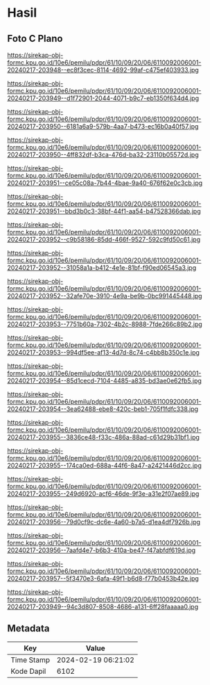 # Hasil

## Foto C Plano

https://sirekap-obj-formc.kpu.go.id/10e6/pemilu/pdpr/61/10/09/20/06/6110092006001-20240217-203948--ec8f3cec-8114-4692-99af-c475ef403933.jpg

https://sirekap-obj-formc.kpu.go.id/10e6/pemilu/pdpr/61/10/09/20/06/6110092006001-20240217-203949--d1f72901-2044-4071-b9c7-eb1350f634d4.jpg

https://sirekap-obj-formc.kpu.go.id/10e6/pemilu/pdpr/61/10/09/20/06/6110092006001-20240217-203950--6181a6a9-579b-4aa7-b473-ec16b0a40f57.jpg

https://sirekap-obj-formc.kpu.go.id/10e6/pemilu/pdpr/61/10/09/20/06/6110092006001-20240217-203950--4ff832df-b3ca-476d-ba32-23110b05572d.jpg

https://sirekap-obj-formc.kpu.go.id/10e6/pemilu/pdpr/61/10/09/20/06/6110092006001-20240217-203951--ce05c08a-7b44-4bae-9a40-676f62e0c3cb.jpg

https://sirekap-obj-formc.kpu.go.id/10e6/pemilu/pdpr/61/10/09/20/06/6110092006001-20240217-203951--bbd3b0c3-38bf-44f1-aa54-b47528366dab.jpg

https://sirekap-obj-formc.kpu.go.id/10e6/pemilu/pdpr/61/10/09/20/06/6110092006001-20240217-203952--c9b58186-85dd-466f-9527-592c9fd50c61.jpg

https://sirekap-obj-formc.kpu.go.id/10e6/pemilu/pdpr/61/10/09/20/06/6110092006001-20240217-203952--31058a1a-b412-4e1e-81bf-f90ed06545a3.jpg

https://sirekap-obj-formc.kpu.go.id/10e6/pemilu/pdpr/61/10/09/20/06/6110092006001-20240217-203952--32afe70e-3910-4e9a-be9b-0bc991445448.jpg

https://sirekap-obj-formc.kpu.go.id/10e6/pemilu/pdpr/61/10/09/20/06/6110092006001-20240217-203953--7751b60a-7302-4b2c-8988-7fde266c89b2.jpg

https://sirekap-obj-formc.kpu.go.id/10e6/pemilu/pdpr/61/10/09/20/06/6110092006001-20240217-203953--994df5ee-af13-4d7d-8c74-c4bb8b350c1e.jpg

https://sirekap-obj-formc.kpu.go.id/10e6/pemilu/pdpr/61/10/09/20/06/6110092006001-20240217-203954--85d1cecd-7104-4485-a835-bd3ae0e62fb5.jpg

https://sirekap-obj-formc.kpu.go.id/10e6/pemilu/pdpr/61/10/09/20/06/6110092006001-20240217-203954--3ea62488-ebe8-420c-beb1-705f1fdfc338.jpg

https://sirekap-obj-formc.kpu.go.id/10e6/pemilu/pdpr/61/10/09/20/06/6110092006001-20240217-203955--3836ce48-f33c-486a-88ad-c61d29b31bf1.jpg

https://sirekap-obj-formc.kpu.go.id/10e6/pemilu/pdpr/61/10/09/20/06/6110092006001-20240217-203955--174ca0ed-688a-44f6-8a47-a2421446d2cc.jpg

https://sirekap-obj-formc.kpu.go.id/10e6/pemilu/pdpr/61/10/09/20/06/6110092006001-20240217-203955--249d6920-acf6-46de-9f3e-a31e2f07ae89.jpg

https://sirekap-obj-formc.kpu.go.id/10e6/pemilu/pdpr/61/10/09/20/06/6110092006001-20240217-203956--79d0cf9c-dc6e-4a60-b7a5-d1ea4df7926b.jpg

https://sirekap-obj-formc.kpu.go.id/10e6/pemilu/pdpr/61/10/09/20/06/6110092006001-20240217-203956--7aafd4e7-b6b3-410a-be47-f47abfdf619d.jpg

https://sirekap-obj-formc.kpu.go.id/10e6/pemilu/pdpr/61/10/09/20/06/6110092006001-20240217-203957--5f3470e3-6afa-49f1-b6d8-f77b0453b42e.jpg

https://sirekap-obj-formc.kpu.go.id/10e6/pemilu/pdpr/61/10/09/20/06/6110092006001-20240217-203949--94c3d807-8508-4686-a131-6ff28faaaaa0.jpg


## Metadata

| Key        | Value               |
| ---------- | ------------------- |
| Time Stamp | 2024-02-19 06:21:02 |
| Kode Dapil | 6102                |



